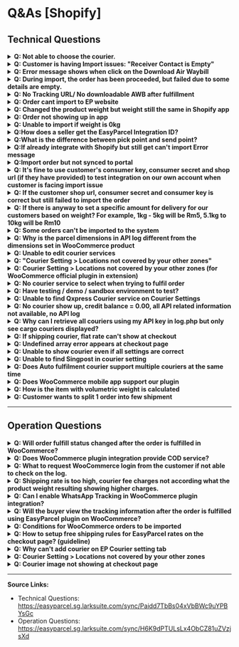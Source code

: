 # Q&As [Shopify]

## Technical Questions

<details>
<summary><strong>Q: Not able to choose the courier.</strong></summary>

## Situation 1: Duplicate Billing Address
- If your order shows **two identical billing addresses** and no shipping address:  
  1. Verify your order details.  
  2. Update and set one of the addresses as the shipping address.  
  3. After the update, your order will display both billing and shipping addresses correctly.  

---

## Situation 2: Missing Shipping Address
- If your order shows **only a billing address but no shipping address**:  
  1. Confirm if your billing address should also be the same as your shipping address.  
  2. If both of the address is the same, duplicated the address and updated it as the shipping address.  

---

## Situation 3: Two Different Billing Addresses
- If your order shows **two different billing addresses**:  
  1. Confirm which one should be used as the shipping address.  
  2. Once confirmed, updated the address as the shipping address in the system.

</details>

<details>
<summary><strong>Q: Customer is having Import issues: "Receiver Contact is Empty"</strong></summary>
  
[Edit shipping address > phone number] is empty. 

<img width="1280" height="596" alt="image" src="https://github.com/user-attachments/assets/d3aecd5a-6ca4-45bc-908b-d0a21aa4d959" />

**Note:** [Edit contact information > phone number] is not the one used

**To Do:** ask the customer to enable require shipping phone number in checkout to avoid this issue

A tip for checking: 
*Contact number in the contact information section will not be retrieved by our system* 
*Only the mobile number in the shipping address will be retrieved to our system*
In their app if the order details Shipping Address don't have phone number means it is empty

<img width="1280" height="653" alt="image" src="https://github.com/user-attachments/assets/2dea6ea7-46f2-42e3-9311-78d9948df6b0" />

[Full documentation about this issue](https://easyparcel.sg.larksuite.com/docx/PSQ8dTBTuota4oxHeRuldxHzgSe)


</details>

<details>
<summary><strong>Q: Error message shows when click on the Download Air Waybill</strong></summary>

<img width="1280" height="588" alt="image" src="https://github.com/user-attachments/assets/4c4a3891-5be1-4f14-a62b-52435ce5cb82" />

**A:** The order need to be fulfilled first in order to get the AWB.

</details>

<details>
<summary><strong>Q: During import, the order has been proceeded, but failed due to some details are empty.</strong></summary>

<img width="1280" height="540" alt="image" src="https://github.com/user-attachments/assets/8a8a5f63-ef21-4b7e-b0cd-ee50e333f270" />

**A:** The error message will indicate the reason why the order could not be imported, and you can resolve the issue based on the details provided in the error message.

</details>

<details>
<summary><strong>Q: No Tracking URL/ No downloadable AWB after fulfillment</strong></summary>



</details>

<details>
<summary><strong>Q: Order cant import to EP website</strong></summary>

<img width="2000" height="3556" alt="image" src="https://github.com/user-attachments/assets/619bb77f-9f44-446c-ac42-7789f91280ae" />

**A**: Check if the URL are matched with your domain name in Shopify. For example:

<img width="1280" height="341" alt="image" src="https://github.com/user-attachments/assets/21821485-3181-42c5-848d-1d8ab4ef770b" />

As a lot of customers mistakenly put their admin panel url instead

</details>

<details>
<summary><strong>Q: Changed the product weight but weight still the same in Shopify app</strong></summary>

**A:** Due to Shopify design, products added to an order will remain its weight value, it will only use the newly set weight for new orders. However, there is a way to update the weight for existing orders. By removing the item from the order and re-adding it back.

<img width="1280" height="649" alt="image" src="https://github.com/user-attachments/assets/5da783a6-f9e0-4521-ab30-8c42ba63a9c0" />

</details>

<details>
<summary><strong>Q: Order not showing up in app</strong></summary>

**A1:** Order was made before the easyparcel app was installed
   
**A2:** Orders older than 30 days will not show
   
**A3:** May clear browser cache and try again.

</details>

<details>
<summary><strong>Q: Unable to import if weight is 0kg</strong></summary>

**A:** If you are unable to import an order into the EasyParcel website or no order is found in the EasyParcel App, kindly check the product weight. If the product weight is set to 0kg, the order will not be able to imported or displayed in the EasyParcel App.

</details>

<details>
<summary><strong>Q:How does a seller get the EasyParcel Integration ID?</strong></summary>

### Step 1: Get EasyParcel Integration ID

- Log in to EasyParcel and obtain your Integration ID from EasyParcel Website.

### Step 2: Configure Integration Settings

- Go to your store's EasyParcel Integration Settings page.
- Enter the Integration ID and required address details, then save the settings.

### Step 3: API Endpoint Authentication

- Authentication: Use the auth key from your EasyParcel account.
- API Field: Enter the Integration ID you set in the integration settings.

</details>

<details>
<summary><strong>Q:What is the difference between pick point and send point?</strong></summary>

**A:** The pick_point refers to the sender's drop-off location, and the send_point refers to the receiver's pickup location.
</details>

<details>
<summary><strong>Q:If already integrate with Shopify but still get can't import Error message</strong></summary>
  
<img width="1158" height="703" alt="image" src="https://github.com/user-attachments/assets/3cd945c0-05fa-4a37-8607-dbb1e8f3411e" />

### Step 1: You can uninstall easy parcel application in shopify

<img width="1280" height="251" alt="image" src="https://github.com/user-attachments/assets/6e5b76e0-b91e-498b-b56c-ba8e6f65088b" />

### Step 2: Go to the portal page and search for the integration section and remove your shopify integration

<img width="1280" height="330" alt="image" src="https://github.com/user-attachments/assets/485b04aa-457d-476b-aae4-49c93277b1a7" />

### Step 3: Reintegrate again with the same step

[Shopify_Import_Integration_setup](https://github.com/easyparcel/classic-integration-doc/blob/main/sg/shopify/shopify_import_integration_setup.md)

</details>

<details>
<summary><strong>Q:Import order but not synced to portal</strong></summary>

**Situation 1**
### Step 1: Reauthourize the Shopify App through EasyParcel website setting, after click 'edit' in portal side 
<img width="1280" height="424" alt="image" src="https://github.com/user-attachments/assets/2720863c-6f7d-4486-94d7-92f57b38d1a8" />

### Step 2: Update the store information and click on the 'save'. It will prompt you to Shopify webpage to allow authorization with EasyParcel and press 'allow'.
<img width="1280" height="1041" alt="image" src="https://github.com/user-attachments/assets/c1f93f9a-ac25-4db8-901e-7fb8a2a45fce" />

**Situation 2: Suddenly cant import**

<img width="1280" height="628" alt="image" src="https://github.com/user-attachments/assets/c704bbc5-50ea-4b0e-8d6e-aa246c0c6fc7" />

**A:** The issue may be caused by an incorrect URL link, which can be resolved by updating it to the correct store link.

</details>

<details>
<summary><strong>Q: It's fine to use customer's consumer key, consumer secret and shop url (if they have provided) to test integration on our own account when customer is facing import issue</strong></summary>

This is acceptable for troubleshooting purposes.

</details>

<details>
<summary><strong>Q: If the customer shop url, consumer secret and consumer key is correct but still failed to import the order</strong></summary>

**A:** Suggest them to delete the integration and integrate again to see if the issue is solved

</details>

<details>
<summary><strong>Q: If there is anyway to set a specific amount for delivery for our customers based on weight? For example, 1kg - 5kg will be Rm5, 5.1kg to 10kg will be Rm10</strong></summary>

**A:** No. Currently our plugin does not have this feature

</details>

<details>
<summary><strong>Q: Some orders can't be imported to the system</strong></summary>

**Requirements for order import:**
- Order generated within 7 days
- Order status is processing
- Make sure product weight value is not empty

</details>

<details>
<summary><strong>Q: Why is the parcel dimensions in API log different from the dimensions set in WooCommerce product</strong></summary>

**A:** Check the unit set in WooCommerce. If it is not cm, it will be converted and shown in cm in the API log.

</details>

<details>
<summary><strong>Q: Unable to edit courier services</strong></summary>

The courier services are can't be edited once you save changes, you may need to delete to add new courier service to change

Courier service type only able to be select when adding new service

</details>

<details>
<summary><strong>Q: "Courier Setting > Locations not covered by your other zones"</strong></summary>

**Solution:**
- Check their version, if using legacy (e.g. v1.6.8.18) ask them to switch to
- Check if this option is enabled

</details>

<details>
<summary><strong>Q: Courier Setting > Locations not covered by your other zones (for WooCommerce official plugin in extension)</strong></summary>

**Solution:**
Try switching to the plugin from our portal instead

Switch from EasyParcel Shipping from this to our version

</details>

<details>
<summary><strong>Q: No courier service to select when trying to fulfil order</strong></summary>

**Solutions:**
- Check api log, could be because weight is 0, no shipping postcode, etc
- Check EasyParcel Shipping page. If not filled up, API will not get any requests

</details>

<details>
<summary><strong>Q: Have testing / demo / sandbox environment to test?</strong></summary>

**A:** No, our plugin is only for live use.

</details>

<details>
<summary><strong>Q: Unable to find Qxpress Courier service on Courier Settings</strong></summary>

Due to recent Qxpress brand name changes, Qxpress will no longer be available as a courier option and has been updated to Tracxlogis. To change from Qxpress to Tracxlogis:

1. Go to WooCommerce -> Settings -> Shipping -> EasyParcel Courier Setting
2. Select and Edit Zones that previously selected Qxpress as Courier Service
3. Delete the Qxpress Courier
4. Add new courier services
5. Select Tracxlogis as Courier Service
6. Select the rate settings preferred
7. Save Changes.

</details>

<details>
<summary><strong>Q: No courier show up, credit balance = 0.00, all API related information not available, no API log</strong></summary>

**Check if its status 403 (Forbidden) issue:**

```php
// easiest way to check is using easyparcel shipping settings page
// in check credit balance api call, log the response code to check

wc_get_logger()->info(wp_remote_retrieve_response_code($r));
// then check in woocommerce status -> log
```

**To suggest fix to customer:**
https://www.cloudways.com/blog/wordpress-403-forbidden-error/#fixes

</details>

<details>
<summary><strong>Q: Why can I retrieve all couriers using my API key in log.php but only see cargo couriers displayed?</strong></summary>

If the volumetric weight calculated using the volumetric calculator is higher than the actual weight, the volumetric weight will be used as the final weight.

</details>

<details>
<summary><strong>Q: If shipping courier, flat rate can't show at checkout</strong></summary>

**A:** But it got show at api log, It mind due to user woocommerce problem so it won't display any rate even if is a flat rate

</details>

<details>
<summary><strong>Q: Undefined array error appears at checkout page</strong></summary>

**Solution:**
Ask customer to turn off debug mode on wp-config.php file

Sample code:
```php
define( 'WP_DEBUG', false );
```

**Reference article:**
https://developer.wordpress.org/advanced-administration/debug/debug-wordpress/

</details>

<details>
<summary><strong>Q: Unable to show courier even if all settings are correct</strong></summary>

It may be due to the easy parcel courier setting section where one zone is everywhere. This will create cache and block the country showing courier delete that everywhere zone then the problem will be fixed.

</details>

<details>
<summary><strong>Q: Unable to find Singpost in courier setting</strong></summary>

Due to recent Singpost brand name changes, Singpost will no longer be available as a courier option and has been updated to Speedpost. To change from Singpost to Speedpost:

1. Go to WooCommerce -> Settings -> Shipping -> EasyParcel Courier Setting
2. Select and Edit Zones that previously selected Singpost as Courier Service
3. Delete the Singpost Courier
4. Add new courier services
5. Select Speedpost as Courier Service
6. Select the rate settings preferred
7. Save Changes.

May refer to trackxlogis document or you can re-add by shipping zone edit -> add courier -> choose speedpost courier -> then save changes

</details>

<details>
<summary><strong>Q: Does Auto fulfilment courier support multiple couriers at the same time</strong></summary>

If you allow customer to select our courier during check page then it will fulfil based on customer selected courier, while if using custom rate then currently  only able to select one

</details>


<details>
<summary><strong>Q: Does WooCommerce mobile app support our plugin</strong></summary>

**A:** No, WooCommerce mobile app does not support our plugin, to fulfil the order via woocommerce plugin, will need to use Web version of woocommerce.

To access Web version of woocommerce through app you follow as such:
App dashboard, bottom right button -> select WC admin

</details>

<details>
<summary><strong>Q: How is the item with volumetric weight is calculated</strong></summary>

**How We Handle Package Dimensions for Multiple Items**

When processing orders with multiple items, we don't simply add up all the dimensions. Instead, we use a **smart packaging algorithm** that optimizes the final package size to avoid excessive volumetric weight charges.

**Our Dimension Calculation Logic:**

**For each item in the order:**
- We track both the **maximum** dimension and **sum** of dimensions for length, width, and height
- Each dimension is converted to centimeters and validated

**Smart Packaging Algorithm:**

We calculate three sums: sumLength, sumWidth, sumHeight
Then we find the smallest sum among these three
Final dimensions are determined as:
- If sumLength is smallest → Use: sumLength × maxWidth × maxHeight
- If sumWidth is smallest → Use: maxLength × sumWidth × maxHeight  
- If sumHeight is smallest → Use: maxLength × maxWidth × sumHeight

**Why This Approach?**

**Problem:** Simply adding all dimensions (L+L+L, W+W+W, H+H+H) would create unrealistically large packages and result in very high volumetric weight charges.

**Solution:** Our algorithm assumes items can be packed efficiently by:
- **Stacking** along the smallest total dimension
- **Using the largest single item size** for the other two dimensions

**Example:**

If you order 3 identical boxes (10cm × 5cm × 3cm each):
- Simple sum would be: 30cm × 15cm × 9cm = 4,050 cm³
- Our smart algorithm: 30cm × 5cm × 3cm = 450 cm³ *(stacking along length)*

This represents realistic packaging where items are stacked efficiently, resulting in more accurate shipping costs and better customer experience.

**Benefits:**
- ✅ **Lower shipping costs** due to realistic volumetric weight
- ✅ **Accurate courier quotations**
- ✅ **Efficient packaging** recommendations
- ✅ **Prevents overcharging** customers

**Basically:**
W/L/H = width length height
Smallest sum of either W/L/H × the largest W/L/H × the W/L/H

</details>

<details>
<summary><strong>Q: Customer wants to split 1 order into few shipment</strong></summary>

We recommend that sellers use this plugin. However, we advise them to mark up their shipping fees. This is because the plugin cannot collect multiple shipping fees from buyers, and the order can only be split once the buyer has completed the payment.


<img width="1600" height="766" alt="asynccode" src="https://github.com/user-attachments/assets/fef4794f-2f20-44d2-bd50-d3acac6257c0" />


</details>

---

## Operation Questions

<details>
<summary><strong>Q: Will order fulfill status changed after the order is fulfilled in WooCommerce?</strong></summary>

When importing an order to the EP dashboard and fulfilling it, the order status in WooCommerce will not update to "complete." The order status will be updated to "complete" only when the order is fulfilled in WooCommerce.

If the customer's EP credit is not enough, the order could not be made and the status will not be updated. Additionally, if the customer pays for the order shipping on the EP dashboard, the order status will not be updated to "Complete" automatically. The customer will need to manually change the status.

</details>

<details>
<summary><strong>Q: Does WooCommerce plugin integration provide COD service?</strong></summary>

**A:** No, COD service is not provided in WooCommerce plugin version. If the customer wishes to use COD, they might have to use the Simple Version, import and fulfill their orders through EasyParcel.

</details>

<details>
<summary><strong>Q: What to request WooCommerce login from the customer if not able to check on the log.</strong></summary>

**A:** Those are the required data:
- WordPress login URL:
- Username:
- Password:

</details>

<details>
<summary><strong>Q: Shipping rate is too high, courier fee charges not according what the product weight resulting showing higher charges.</strong></summary>

**A:** Check the dimension of the product. Please remove the product dimensions and only include the weight. If the product has variations, the dimensions of those variations also need to be specified.

After making any changes, it is necessary to clear the WooCommerce cart and refresh the page before testing the modifications. This ensures that you begin with a clean cart and allows the changes to be properly reflected throughout the shopping process.

</details>

<details>
<summary><strong>Q: Can I enable WhatsApp Tracking in WooCommerce plugin integration?</strong></summary>

No, WhatsApp tracking currently (22nd August 2024) only available on simple integration

</details>

<details>
<summary><strong>Q: Will the buyer view the tracking information after the order is fulfilled using EasyParcel plugin on WooCommerce?</strong></summary>

Yes, the customer can view it.

</details>

<details>
<summary><strong>Q: Conditions for WooCommerce orders to be imported</strong></summary>

**Requirements:**
- The order status is "processing" in woocommerce
- The order modified for the last 7 days
- The order not imported to Easyparcel before

**Reference path:**
- `portal-laravel/public/legacy/application/CUS_V8/Singapore/mvc/model/Database/cintegrationDB.php`
- `portal-laravel/public/legacy/application/CUS_V8/Malaysia/mvc/model/Database/cintegrationDB.php`

</details>

<details>
<summary><strong>Q: How to setup free shipping rules for EasyParcel rates on the checkout page? (guideline)</strong></summary>

The customer may add free shipping rule at the EasyParcel Courier Setting. Here are the steps:

1. Go to "WooCommerce" -> "Settings" -> "Shipping" -> "EasyParcel Courier Setting", click "Edit" on the zone that needs to add free shipping rule
2. Click "Edit" on the courier service added
3. Check the "Enable free shipping rule to apply" to enable free shipping rule, select "A minimum order amount" or "A minimum order quantity" at "Free shipping requires..", then value accordingly, then click "Save changes"

**Note:** Please note that the rates generated at the checkout page using our plugin currently does not support currency conversion, currently our plugin only supports Malaysia and Singapore rates. For example, if the Country selected at "EasyParcel Shipping" setting is "Malaysia" and the base currency of customer's woocommerce store is USD, the value of rates returned by our plugin will be in myr value but labelled as usd at the checkout page.

</details>

<details>
<summary><strong>Q: Why can't add courier on EP Courier setting tab</strong></summary>

Because User didn't set the shipping zone or didn't fill up the integration ID on EP setting page

</details>

<details>
<summary><strong>Q: Courier Setting > Locations not covered by your other zones</strong></summary>

Ask for their plugin version, older plugins will have this bug

</details>

<details>
<summary><strong>Q: Courier image not showing at checkout page</strong></summary>

If user using plugin version 1.0.7, the courier image will not show at checkout page is due to a bug.

If you're using version 1.6.8.18 or later and the courier image still isn't appearing, it could be because your chosen theme doesn't support the courier image. The default checkout theme does support it. To resolve this issue, you can either switch to a theme that supports the courier image or modify your current theme to enable it.

</details>

---

**Source Links:**
- Technical Questions: https://easyparcel.sg.larksuite.com/sync/Paidd7TbBs04xVbBWc9uYPBYsGc
- Operation Questions: https://easyparcel.sg.larksuite.com/sync/H6K9dPTULsLx4ObCZ81uZVzjsXd
